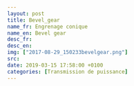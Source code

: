 ```yaml
---
layout: post
title: Bevel_gear
name_fr: Engrenage conique
name_en: Bevel gear
desc_fr: 
desc_en: 
img: ["2017-08-29_150233bevelgear.png"]
src: 
date: 2019-03-15 17:58:00 +0100
categories: [Transmission de puissance]
---
```

